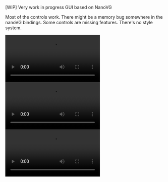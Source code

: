 [WIP] Very work in progress GUI based on NanoVG

Most of the controls work.
There might be a memory bug somewhere in the nanoVG bindings.
Some controls are missing features.
There's no style system.

![Video 1](/videos/video1.mp4?raw=true "Video 1")
![Video 2](/videos/video2.mp4?raw=true "Video 2")
![Synth1](/videos/synth.mp4?raw=true "Synth")
